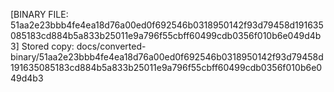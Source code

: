 [BINARY FILE: 51aa2e23bbb4fe4ea18d76a00ed0f692546b0318950142f93d79458d191635085183cd884b5a833b25011e9a796f55cbff60499cdb0356f010b6e049d4b3]
Stored copy: docs/converted-binary/51aa2e23bbb4fe4ea18d76a00ed0f692546b0318950142f93d79458d191635085183cd884b5a833b25011e9a796f55cbff60499cdb0356f010b6e049d4b3
